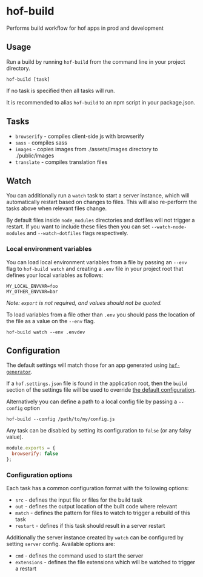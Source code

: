 # hof-build
Performs build workflow for hof apps in prod and development

## Usage

Run a build by running `hof-build` from the command line in your project directory.

```
hof-build [task]
```

If no task is specified then all tasks will run.

It is recommended to alias `hof-build` to an npm script in your package.json.

## Tasks

* `browserify` - compiles client-side js with browserify
* `sass` - compiles sass
* `images` - copies images from ./assets/images directory to ./public/images
* `translate` - compiles translation files

## Watch

You can additionally run a `watch` task to start a server instance, which will automatically restart based on changes to files. This will also re-perform the tasks above when relevant files change.

By default files inside `node_modules` directories and dotfiles will not trigger a restart. If you want to include these files then you can set `--watch-node-modules` and `--watch-dotfiles` flags respectively.

### Local environment variables

You can load local environment variables from a file by passing an `--env` flag to `hof-build watch` and creating a `.env` file in your project root that defines your local variables as follows:

```
MY_LOCAL_ENVVAR=foo
MY_OTHER_ENVVAR=bar
```

_Note: `export` is not required, and values should not be quoted._

To load variables from a file other than `.env` you should pass the location of the file as a value on the `--env` flag.

```
hof-build watch --env .envdev
```

## Configuration

The default settings will match those for an app generated using [`hof-generator`](https://npmjs.com/hof-generator).

If a `hof.settings.json` file is found in the application root, then the `build` section of the settings file will be used to override [the default configuration](./config/defaults.js).

Alternatively you can define a path to a local config file by passing a `--config` option

```
hof-build --config /path/to/my/config.js
```

Any task can be disabled by setting its configuration to `false` (or any falsy value).

```js
module.exports = {
  browserify: false
};
```

### Configuration options

Each task has a common configuration format with the following options:

* `src` - defines the input file or files for the build task
* `out` - defines the output location of the built code where relevant
* `match` - defines the pattern for files to watch to trigger a rebuild of this task
* `restart` - defines if this task should result in a server restart

Additionally the server instance created by `watch` can be configured by setting `server` config. Available options are:

* `cmd` - defines the command used to start the server
* `extensions` - defines the file extensions which will be watched to trigger a restart
